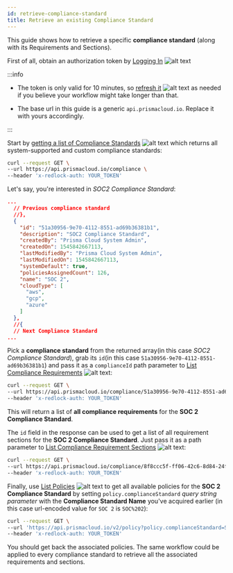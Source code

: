 ```yaml
---
id: retrieve-compliance-standard
title: Retrieve an existing Compliance Standard
---
```


This guide shows how to retrieve a specific **compliance standard** (along with its Requirements and Sections).

First of all, obtain an authorization token by [Logging In](/prisma-cloud/api/cspm/app-login/) ![alt text](/icons/api-icon-pan-dev.svg)

:::info

- The token is only valid for 10 minutes, so [refresh it](/prisma-cloud/api/cspm/extend-session/) ![alt text](/icons/api-icon-pan-dev.svg) as needed if you believe your workflow might take longer than that.

- The base url in this guide is a generic `api.prismacloud.io`. Replace it with yours accordingly.

:::

Start by [getting a list of Compliance Standards](/prisma-cloud/api/cspm/get-all-standards/) ![alt text](/icons/api-icon-pan-dev.svg) which returns all system-supported and custom compliance standards:

```bash
curl --request GET \
--url https://api.prismacloud.io/compliance \
--header 'x-redlock-auth: YOUR_TOKEN'
```

Let's say, you're interested in _SOC2 Compliance Standard_:

```json
...
  // Previous compliance standard
  //},
  {
    "id": "51a30956-9e70-4112-8551-ad69b36381b1",
    "description": "SOC2 Compliance Standard",
    "createdBy": "Prisma Cloud System Admin",
    "createdOn": 1545842667113,
    "lastModifiedBy": "Prisma Cloud System Admin",
    "lastModifiedOn": 1545842667113,
    "systemDefault": true,
    "policiesAssignedCount": 126,
    "name": "SOC 2",
    "cloudType": [
      "aws",
      "gcp",
      "azure"
    ]
  },
  //{
  // Next Compliance Standard
...
```

Pick a **compliance standard** from the returned array(in this case _SOC2 Compliance Standard_), grab its `id`(in this case `51a30956-9e70-4112-8551-ad69b36381b1`) and pass it as a `complianceId` path parameter to [List Compliance Requirements](/prisma-cloud/api/cspm/get-requirements/) ![alt text](/icons/api-icon-pan-dev.svg):

```bash
curl --request GET \
--url https://api.prismacloud.io/compliance/51a30956-9e70-4112-8551-ad69b36381b1/requirement \
--header 'x-redlock-auth: YOUR_TOKEN'
```

This will return a list of **all compliance requirements** for the **SOC 2 Compliance Standard**.

The `id` field in the response can be used to get a list of all requirement sections for the **SOC 2 Compliance Standard**. Just pass it as a path parameter to [List Compliance Requirement Sections](/prisma-cloud/api/cspm/get-sections/) ![alt text](/icons/api-icon-pan-dev.svg):

```bash
curl --request GET \
--url https://api.prismacloud.io/compliance/8f8ccc5f-ff06-42c6-8d84-24fb8a133665/section \
--header 'x-redlock-auth: YOUR_TOKEN'
```

Finally, use [List Policies](/prisma-cloud/api/cspm/get-policies-v-2/) ![alt text](/icons/api-icon-pan-dev.svg) to get all available policies for the **SOC 2 Compliance Standard** by setting `policy.complianceStandard` _query string parameter_ with the **Compliance Standard Name** you've acquired earlier (in this case url-encoded value for `SOC 2` is `SOC%202`):

```bash
curl --request GET \
--url 'https://api.prismacloud.io/v2/policy?policy.complianceStandard=SOC%202' \
--header 'x-redlock-auth: YOUR_TOKEN'
```

You should get back the associated policies. The same workflow could be applied to every compliance standard to retrieve all the associated requirements and sections.
